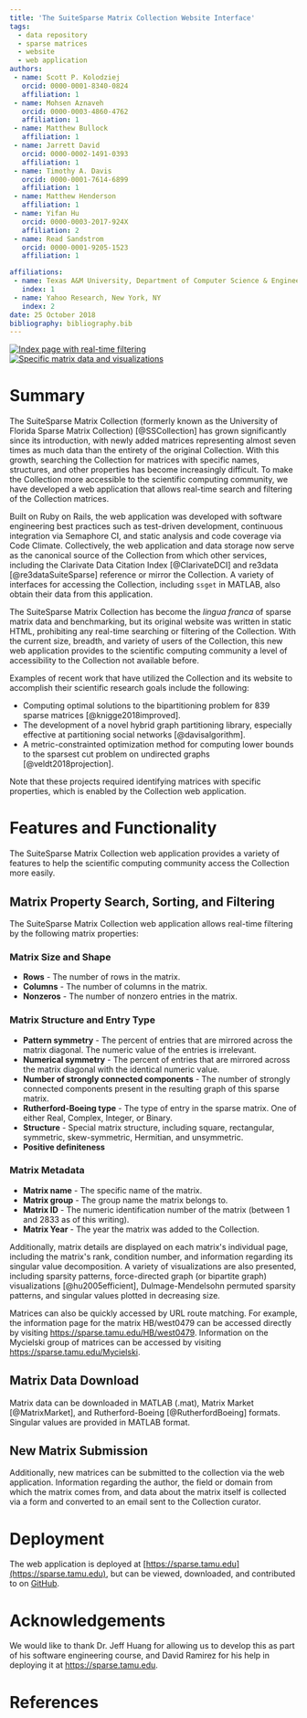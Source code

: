 ```yaml
---
title: 'The SuiteSparse Matrix Collection Website Interface'
tags:
  - data repository
  - sparse matrices
  - website
  - web application
authors:
 - name: Scott P. Kolodziej
   orcid: 0000-0001-8340-0824
   affiliation: 1
 - name: Mohsen Aznaveh
   orcid: 0000-0003-4860-4762
   affiliation: 1
 - name: Matthew Bullock
   affiliation: 1
 - name: Jarrett David
   orcid: 0000-0002-1491-0393
   affiliation: 1
 - name: Timothy A. Davis
   orcid: 0000-0001-7614-6899
   affiliation: 1
 - name: Matthew Henderson
   affiliation: 1
 - name: Yifan Hu
   orcid: 0000-0003-2017-924X
   affiliation: 2
 - name: Read Sandstrom
   orcid: 0000-0001-9205-1523
   affiliation: 1

affiliations:
 - name: Texas A&M University, Department of Computer Science & Engineering, College Station, TX
   index: 1
 - name: Yahoo Research, New York, NY
   index: 2
date: 25 October 2018
bibliography: bibliography.bib
---
```


[![Index page with real-time filtering](index_small.png)](index.png)
[![Specific matrix data and visualizations](west0479_small.png)](west0479.png)

# Summary

The SuiteSparse Matrix Collection (formerly known as the University of Florida Sparse Matrix Collection) [@SSCollection] has grown significantly since its introduction, with newly added matrices representing almost seven times as much data than the entirety of the original Collection. With this growth, searching the Collection for matrices with specific names, structures, and other properties has become increasingly difficult. To make the Collection more accessible to the scientific computing community, we have developed a web application that allows real-time search and filtering of the Collection matrices.

Built on Ruby on Rails, the web application was developed with software engineering best practices such as test-driven development, continuous integration via Semaphore CI, and static analysis and code coverage via Code Climate. Collectively, the web application and data storage now serve as the canonical source of the Collection from which other services, including the Clarivate Data Citation Index [@ClarivateDCI] and re3data [@re3dataSuiteSparse] reference or mirror the Collection. A variety of interfaces for accessing the Collection, including `ssget` in MATLAB, also obtain their data from this application.

The SuiteSparse Matrix Collection has become the *lingua franca* of sparse matrix data and benchmarking, but its original website was written in static HTML, prohibiting any real-time searching or filtering of the Collection. With the current size, breadth, and variety of users of the Collection, this new web application provides to the scientific computing community a level of accessibility to the Collection not available before.

Examples of recent work that have utilized the Collection and its website to accomplish their scientific research goals include the following:

 - Computing optimal solutions to the bipartitioning problem for 839 sparse matrices [@knigge2018improved].
 - The development of a novel hybrid graph partitioning library, especially effective at partitioning social networks [@davisalgorithm].
 - A metric-constrainted optimization method for computing lower bounds to the sparsest cut problem on undirected graphs [@veldt2018projection].

Note that these projects required identifying matrices with specific properties, which is enabled by the Collection web application.

# Features and Functionality

The SuiteSparse Matrix Collection web application provides a variety of features to help the scientific computing community access the Collection more easily.

## Matrix Property Search, Sorting, and Filtering

The SuiteSparse Matrix Collection web application allows real-time filtering by the following matrix properties:

### Matrix Size and Shape
  - **Rows** - The number of rows in the matrix.
  - **Columns** - The number of columns in the matrix.
  - **Nonzeros** - The number of nonzero entries in the matrix.

### Matrix Structure and Entry Type
  - **Pattern symmetry** - The percent of entries that are mirrored across the matrix diagonal. The numeric value of the entries is irrelevant.
  - **Numerical symmetry** - The percent of entries that are mirrored across the matrix diagonal with the identical numeric value.
  - **Number of strongly connected components** - The number of strongly connected components present in the resulting graph of this sparse matrix.
  - **Rutherford-Boeing type** - The type of entry in the sparse matrix. One of either Real, Complex, Integer, or Binary.
  - **Structure** - Special matrix structure, including square, rectangular, symmetric, skew-symmetric, Hermitian, and unsymmetric.
  - **Positive definiteness**

### Matrix Metadata
  - **Matrix name** - The specific name of the matrix.
  - **Matrix group** - The group name the matrix belongs to.
  - **Matrix ID** - The numeric identification number of the matrix (between 1 and 2833 as of this writing).
  - **Matrix Year** - The year the matrix was added to the Collection.

Additionally, matrix details are displayed on each matrix's individual page, including the matrix's rank, condition number, and information regarding its singular value decomposition. A variety of visualizations are also presented, including sparsity patterns, force-directed graph (or bipartite graph) visualizations [@hu2005efficient], Dulmage-Mendelsohn permuted sparsity patterns, and singular values plotted in decreasing size.

Matrices can also be quickly accessed by URL route matching. For example, the information page for the matrix HB/west0479 can be accessed directly by visiting https://sparse.tamu.edu/HB/west0479. Information on the Mycielski group of matrices can be accessed by visiting https://sparse.tamu.edu/Mycielski.

## Matrix Data Download

Matrix data can be downloaded in MATLAB (.mat), Matrix Market [@MatrixMarket], and Rutherford-Boeing [@RutherfordBoeing] formats. Singular values are provided in MATLAB format.

## New Matrix Submission

Additionally, new matrices can be submitted to the collection via the web application. Information regarding the author, the field or domain from which the matrix comes from, and data about the matrix itself is collected via a form and converted to an email sent to the Collection curator.

# Deployment

The web application is deployed at [https://sparse.tamu.edu](https://sparse.tamu.edu), but can be viewed, downloaded, and contributed to on [GitHub](https://github.com/ScottKolo/suitesparse-matrix-collection-website).

# Acknowledgements

We would like to thank Dr. Jeff Huang for allowing us to develop this as part of his software engineering course, and David Ramirez for his help in deploying it at https://sparse.tamu.edu.

# References
